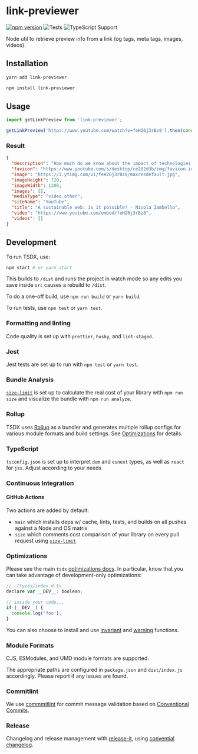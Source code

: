 # link-previewer

[![npm version](https://img.shields.io/github/package-json/v/nzambello/link-previewer)](https://www.npmjs.com/package/link-previewer)
![Tests](https://github.com/nzambello/link-previewer/workflows/CI/badge.svg?branch=main)
![TypeScript Support](https://img.shields.io/badge/TypeScript-Support-blue)

Node util to retrieve preview info from a link (og tags, meta tags, images, videos).

## Installation

```bash
yarn add link-previewer
```

```bash
npm install link-previewer
```

## Usage

```ts
import getLinkPreview from 'link-previewer';

getLinkPreview('https://www.youtube.com/watch?v=feH26j3rBz8').then(console.log);
```

### Result

```json
{
  "description": "How much do we know about the impact of technologies we use everyday? How much the web industry is responsible for carbon emissions? Can we define an ethic d...",
  "favicon": "https://www.youtube.com/s/desktop/ce262d3b/img/favicon.ico",
  "image": "https://i.ytimg.com/vi/feH26j3rBz8/maxresdefault.jpg",
  "imageHeight": 720,
  "imageWidth": 1280,
  "images": [],
  "mediaType": "video.other",
  "siteName": "YouTube",
  "title": "A sustainable web: is it possible? - Nicola Zambello",
  "video": "https://www.youtube.com/embed/feH26j3rBz8",
  "videos": []
}
```

## Development

To run TSDX, use:

```bash
npm start # or yarn start
```

This builds to `/dist` and runs the project in watch mode so any edits you save inside `src` causes a rebuild to `/dist`.

To do a one-off build, use `npm run build` or `yarn build`.

To run tests, use `npm test` or `yarn test`.

### Formatting and linting

Code quality is set up with `prettier`, `husky`, and `lint-staged`.

### Jest

Jest tests are set up to run with `npm test` or `yarn test`.

### Bundle Analysis

[`size-limit`](https://github.com/ai/size-limit) is set up to calculate the real cost of your library with `npm run size` and visualize the bundle with `npm run analyze`.

### Rollup

TSDX uses [Rollup](https://rollupjs.org) as a bundler and generates multiple rollup configs for various module formats and build settings. See [Optimizations](#optimizations) for details.

### TypeScript

`tsconfig.json` is set up to interpret `dom` and `esnext` types, as well as `react` for `jsx`. Adjust according to your needs.

### Continuous Integration

#### GitHub Actions

Two actions are added by default:

- `main` which installs deps w/ cache, lints, tests, and builds on all pushes against a Node and OS matrix
- `size` which comments cost comparison of your library on every pull request using [`size-limit`](https://github.com/ai/size-limit)

### Optimizations

Please see the main `tsdx` [optimizations docs](https://github.com/palmerhq/tsdx#optimizations). In particular, know that you can take advantage of development-only optimizations:

```js
// ./types/index.d.ts
declare var __DEV__: boolean;

// inside your code...
if (__DEV__) {
  console.log('foo');
}
```

You can also choose to install and use [invariant](https://github.com/palmerhq/tsdx#invariant) and [warning](https://github.com/palmerhq/tsdx#warning) functions.

### Module Formats

CJS, ESModules, and UMD module formats are supported.

The appropriate paths are configured in `package.json` and `dist/index.js` accordingly. Please report if any issues are found.

### Commitlint

We use [commmitlint](https://commitlint.js.org/) for commit message validation based on [Conventional Commits](https://www.conventionalcommits.org/en/).

### Release

Changelog and release management with [release-it](https://github.com/release-it/release-it), using [convential changelog](https://github.com/release-it/conventional-changelog).
